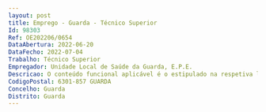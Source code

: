 ```yaml
--- 
layout: post
title: Emprego - Guarda - Técnico Superior
Id: 98303
Ref: OE202206/0654
DataAbertura: 2022-06-20
DataFecho: 2022-07-04
Trabalho: Técnico Superior
Empregador: Unidade Local de Saúde da Guarda, E.P.E.
Descricao: O conteúdo funcional aplicável é o estipulado na respetiva legislação específica própria.
CodigoPostal: 6301-857 GUARDA
Concelho: Guarda
Distrito: Guarda
--- 
```

